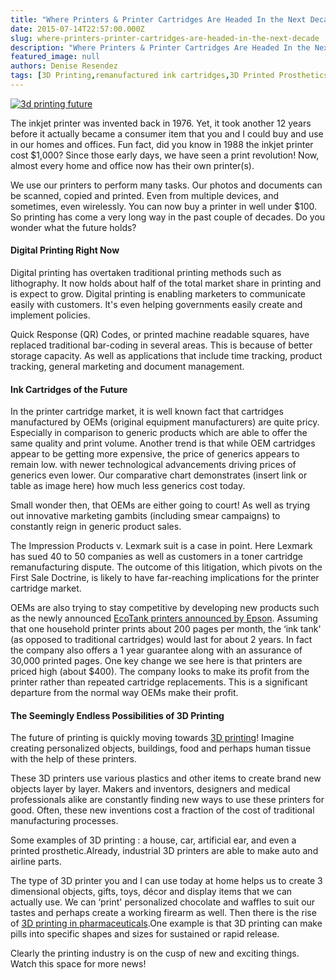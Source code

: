 ```yaml
---
title: "Where Printers & Printer Cartridges Are Headed In the Next Decade"
date: 2015-07-14T22:57:00.000Z
slug: where-printers-printer-cartridges-are-headed-in-the-next-decade
description: "Where Printers & Printer Cartridges Are Headed In the Next Decade"
featured_image: null
authors: Denise Resendez
tags: [3D Printing,remanufactured ink cartridges,3D Printed Prosthetics]
---
```


[![3d printing future ](/blog/images/1_ci.jpg "Where Printers and Printer Cartridges Are Headed in the Next Decade ")](/blog/images/1%5Fci.jpg)

The inkjet printer was invented back in 1976\. Yet, it took another 12 years before it actually became a consumer item that you and I could buy and use in our homes and offices. Fun fact, did you know in 1988 the inkjet printer cost $1,000? Since those early days, we have seen a print revolution! Now, almost every home and office now has their own printer(s).

We use our printers to perform many tasks. Our photos and documents can be scanned, copied and printed. Even from multiple devices, and sometimes, even wirelessly. You can now buy a printer in well under $100\. So printing has come a very long way in the past couple of decades. Do you wonder what the future holds?

#### Digital Printing Right Now

Digital printing has overtaken traditional printing methods such as lithography. It now holds about half of the total market share in printing and is expect to grow. Digital printing is enabling marketers to communicate easily with customers. It's even helping governments easily create and implement policies.

Quick Response (QR) Codes, or printed machine readable squares, have replaced traditional bar-coding in several areas. This is because of better storage capacity. As well as applications that include time tracking, product tracking, general marketing and document management.

#### Ink Cartridges of the Future

In the printer cartridge market, it is well known fact that cartridges manufactured by OEMs (original equipment manufacturers) are quite pricy. Especially in comparison to generic products which are able to offer the same quality and print volume. Another trend is that while OEM cartridges appear to be getting more expensive, the price of generics appears to remain low. with newer technological advancements driving prices of generics even lower. Our comparative chart demonstrates (insert link or table as image here) how much less generics cost today.

Small wonder then, that OEMs are either going to court! As well as trying out innovative marketing gambits (including smear campaigns) to constantly reign in generic product sales.

The Impression Products v. Lexmark suit is a case in point. Here Lexmark has sued 40 to 50 companies as well as customers in a toner cartridge remanufacturing dispute. The outcome of this litigation, which pivots on the First Sale Doctrine, is likely to have far-reaching implications for the printer cartridge market.

OEMs are also trying to stay competitive by developing new products such as the newly announced [EcoTank printers announced by Epson](http://www.techtimes.com/articles/17075/20141003/epson-rolls-out-ecotank-printers-goodbye-ink-cartridges-hello-ink-tanks.htm). Assuming that one household printer prints about 200 pages per month, the ‘ink tank' (as opposed to traditional cartridges) would last for about 2 years. In fact the company also offers a 1 year guarantee along with an assurance of 30,000 printed pages.
One key change we see here is that printers are priced high (about $400). The company looks to make its profit from the printer rather than repeated cartridge replacements. This is a significant departure from the normal way OEMs make their profit.

#### The Seemingly Endless Possibilities of 3D Printing

The future of printing is quickly moving towards [3D printing](https://www.comboink.com/blog/tag/3d-printing/)! Imagine creating personalized objects, buildings, food and perhaps human tissue with the help of these printers.

These 3D printers use various plastics and other items to create brand new objects layer by layer. Makers and inventors, designers and medical professionals alike are constantly finding new ways to use these printers for good. Often, these new inventions cost a fraction of the cost of traditional manufacturing processes.

Some examples of 3D printing : a house, car, artificial ear, and even a printed prosthetic.Already, industrial 3D printers are able to make auto and airline parts.

The type of 3D printer you and I can use today at home helps us to create 3 dimensional objects, gifts, toys, décor and display items that we can actually use. We can ‘print' personalized chocolate and waffles to suit our tastes and perhaps create a working firearm as well. Then there is the rise of [3D printing in pharmaceuticals](http://www.forbes.com/sites/robertglatter/2015/06/01/why-shape-matters-the-rise-of-3d-printing-in-pharma/).One example is that 3D printing can make pills into specific shapes and sizes for sustained or rapid release.

Clearly the printing industry is on the cusp of new and exciting things. Watch this space for more news!
